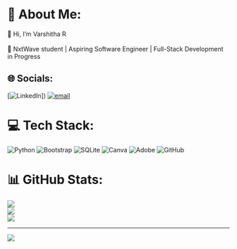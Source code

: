 # 💫 About Me:
👋 Hi, I’m Varshitha R<br><br>🚀 NxtWave student | Aspiring Software Engineer | Full-Stack Development in Progress


## 🌐 Socials:
[![LinkedIn](https://img.shields.io/badge/LinkedIn-%230077B5.svg?logo=linkedin&logoColor=white)]) [![email](https://img.shields.io/badge/Email-D14836?logo=gmail&logoColor=white)](mailto:varshithatech2027@gmail.com) 

# 💻 Tech Stack:
![Python](https://img.shields.io/badge/python-3670A0?style=for-the-badge&logo=python&logoColor=ffdd54) ![Bootstrap](https://img.shields.io/badge/bootstrap-%238511FA.svg?style=for-the-badge&logo=bootstrap&logoColor=white) ![SQLite](https://img.shields.io/badge/sqlite-%2307405e.svg?style=for-the-badge&logo=sqlite&logoColor=white) ![Canva](https://img.shields.io/badge/Canva-%2300C4CC.svg?style=for-the-badge&logo=Canva&logoColor=white) ![Adobe](https://img.shields.io/badge/adobe-%23FF0000.svg?style=for-the-badge&logo=adobe&logoColor=white) ![GitHub](https://img.shields.io/badge/github-%23121011.svg?style=for-the-badge&logo=github&logoColor=white)
# 📊 GitHub Stats:
![](https://github-readme-stats.vercel.app/api?username=Varshitha-tech2027&theme=radical&hide_border=false&include_all_commits=false&count_private=false)<br/>
![](https://nirzak-streak-stats.vercel.app/?user=Varshitha-tech2027&theme=radical&hide_border=false)<br/>
![](https://github-readme-stats.vercel.app/api/top-langs/?username=Varshitha-tech2027&theme=radical&hide_border=false&include_all_commits=false&count_private=false&layout=compact)

---
[![](https://visitcount.itsvg.in/api?id=Varshitha-tech2027&icon=0&color=3)](https://visitcount.itsvg.in)

<!-- Proudly created with GPRM ( https://gprm.itsvg.in ) -->

